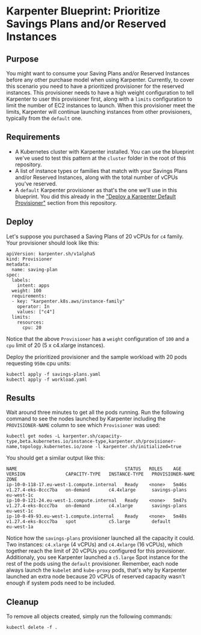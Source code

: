 # Karpenter Blueprint: Prioritize Savings Plans and/or Reserved Instances

## Purpose
You might want to consume your Saving Plans and/or Reserved Instances before any other purchase model when using Karpenter. Currently, to cover this scenario you need to have a prioritized provisioner for the reserved instances. This provisioner needs to have a high weight configuration to tell Karpenter to user this provisioner first, along with a `limits` configuration to limit the number of EC2 instances to launch. When this provisioner meet the limits, Karpenter will continue launching instances from other provisioners, typically from the `default` one.

## Requirements

* A Kubernetes cluster with Karpenter installed. You can use the blueprint we've used to test this pattern at the `cluster` folder in the root of this repository.
* A list of instance types or families that match with your Savings Plans and/or Reserved Instances, along with the total number of vCPUs you've reserved.
* A `default` Karpenter provisioner as that's the one we'll use in this blueprint. You did this already in the ["Deploy a Karpenter Default Provisioner"](../../README.md) section from this repository.

## Deploy
Let's suppose you purchased a Saving Plans of 20 vCPUs for `c4` family. Your provisioner should look like this:

```
apiVersion: karpenter.sh/v1alpha5
kind: Provisioner
metadata:
  name: saving-plan
spec:
  labels:
    intent: apps
  weight: 100
  requirements:
  - key: "karpenter.k8s.aws/instance-family"
    operator: In
    values: ["c4"]
  limits:
    resources:
      cpu: 20
```

Notice that the above `Provisioner` has a `weight` configuration of `100` and a `cpu` limit of 20 (5 x c4.xlarge instances).

Deploy the prioritized provisioner and the sample workload with 20 pods requesting `950m` cpu units:

```
kubectl apply -f savings-plans.yaml
kubectl apply -f workload.yaml
```

## Results
Wait around three minutes to get all the pods running. Run the following command to see the nodes launched by Karpenter including the `PROVISIONER-NAME` column to see which `Provisioner` was used:

```
kubectl get nodes -L karpenter.sh/capacity-type,beta.kubernetes.io/instance-type,karpenter.sh/provisioner-name,topology.kubernetes.io/zone -l karpenter.sh/initialized=true
```

You should get a similar output like this:

```
NAME                                        STATUS   ROLES    AGE     VERSION               CAPACITY-TYPE   INSTANCE-TYPE   PROVISIONER-NAME   ZONE
ip-10-0-118-17.eu-west-1.compute.internal   Ready    <none>   5m46s   v1.27.4-eks-8ccc7ba   on-demand       c4.4xlarge      savings-plans      eu-west-1c
ip-10-0-121-24.eu-west-1.compute.internal   Ready    <none>   5m47s   v1.27.4-eks-8ccc7ba   on-demand       c4.xlarge       savings-plans      eu-west-1c
ip-10-0-49-93.eu-west-1.compute.internal    Ready    <none>   5m48s   v1.27.4-eks-8ccc7ba   spot            c5.large        default            eu-west-1a
```

Notice how the `savings-plans` provisioner launched all the capacity it could. Two instances: `c4.xlarge` (4 vCPUs) and `c4.4xlarge` (16 vCPUs), which together reach the limit of 20 vCPUs you configured for this provisioner. Additionaly, you see Karpenter launched a `c5.large` Spot instance for the rest of the pods using the `default` provisioner. Remember, each node always launch the `kubelet` and `kube-proxy` pods, that's why by Karpenter launched an extra node because 20 vCPUs of reserved capacity wasn't enough if system pods need to be included.

## Cleanup
To remove all objects created, simply run the following commands:

```
kubectl delete -f .
```